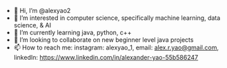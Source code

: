 - 👋 Hi, I’m @alexyao2
- 👀 I’m interested in computer science, specifically machine learning, data science, & AI
- 🌱 I’m currently learning java, python, c++
- 💞️ I’m looking to collaborate on new beginner level java projects
- 📫 How to reach me: instagram: alexyao_1, email: alex.r.yao@gmail.com, linkedIn: https://www.linkedin.com/in/alexander-yao-55b586247

<!---
alexyao2/alexyao2 is a ✨ special ✨ repository because its `README.md` (this file) appears on your GitHub profile.
You can click the Preview link to take a look at your changes.
--->
